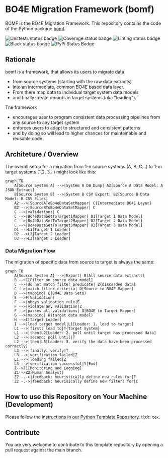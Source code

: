 # BO4E Migration Framework (bomf)

BOMF is the BO4E Migration Framework.
This repository contains the code of the Python package [bomf](https://pypi.org/project/bomf).

![Unittests status badge](https://github.com/Hochfrequenz/bo4e_migration_framework/workflows/Unittests/badge.svg)
![Coverage status badge](https://github.com/Hochfrequenz/bo4e_migration_framework/workflows/Coverage/badge.svg)
![Linting status badge](https://github.com/Hochfrequenz/bo4e_migration_framework/workflows/Linting/badge.svg)
![Black status badge](https://github.com/Hochfrequenz/bo4e_migration_framework/workflows/Black/badge.svg)
![PyPi Status Badge](https://img.shields.io/pypi/v/bomf)

## Rationale
bomf is a framework, that allows its users to migrate data
- from source systems (starting with the raw data extracts)
- into an intermediate, common BO4E based data layer.
- From there map data to individual target system data models
- and finally create records in target systems (aka "loading").

The framework
- encourages user to program consistent data processing pipelines from any source to any target system 
- enforces users to adapt to structured and consistent patterns
- and by doing so will lead to higher chances for maintainable and reusable code.

## Architeture / Overview
The overall setup for a migration from 1-n source systems (A, B, C...) to 1-m target systems (1,2, 3...) might look like this:

```mermaid
graph TD
    A[Source System A] -->|System A DB Dump| A2[Source A Data Model: A JSON Extract]
    B[Source System B] -->|System B CSV Export| B2[Source B Data Model: B CSV Files]
    A2 -->|SourceAToBo4eDataSetMapper| C{Intermediate BO4E Layer}
    B2 -->|SourceBToBo4eDataSetMapper| C
    C -->|validations| C
    C -->|Bo4eDataSetToTarget1Mapper| D1[Target 1 Data Model]
    C -->|Bo4eDataSetToTarget2Mapper| D2[Target 2 Data Model]
    C -->|Bo4eDataSetToTarget3Mapper| D3[Target 3 Data Model]
    D1 -->L1[Target 1 Loader]
    D2 -->L2[Target 2 Loader]
    D3 -->L3[Target 3 Loader]
```

### Data Migration Flow
The migration of specific data from source to target is always the same:
```mermaid
graph TD
    A{Source System A} -->|Export| B(All source data extracts)
    B -->C[Filter on source data model]
    C -->|do not match filter predicate| Z{discarded data}
    C -->|match filter criteria| D[Source to BO4E Mapper]
    D -->|mapping| E(BO4E Data Sets)
    E -->F[Validation]
    F -->|obeys validation rule|E
    F -->|violate any validation|Z
    F -->|passes all validations| G[BO4E to Target Mapper]
    G -->|mapping| H(target data model)
    H -->I[Target Loader]
    I -->|load target model|L1[Loader: 1. load to target]
    L1 -->|first: load to|T{Target System}
    L1 -->|then|L2[Loader: 2. poll until target has processed data]
    L2 -->|second: poll until|T
    L2 -->|then|L3[Loader: 3. verify the data have been processed correctly]
    L3 -->|finally: verify|T
    L3 -->|verification failed|Z
    L1 -->|loading failed|Z
    L3 -->|verification successful|Y[End]
    Z-->Z1[Monitoring and Logging]
    Z1-->Z2[Human Analyst]
    Z2 -.->|feedback: heuristically define new rules for|F
    Z2 -.->|feedback: heurisically define new filters for|C
```


## How to use this Repository on Your Machine (Development)

Please follow the [instructions in our Python Template Repository](https://github.com/Hochfrequenz/python_template_repository).
tl;dr: `tox`.

## Contribute

You are very welcome to contribute to this template repository by opening a pull request against the main branch.
